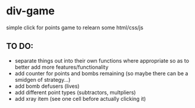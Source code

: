# div-game
simple click for points game to relearn some html/css/js






## TO DO:
- separate things out into their own functions where appropriate so as to better add more features/functionality
- add counter for points and bombs remaining (so maybe there can be a smidgen of strategy...)
- add bomb defusers (lives)
- add different point types (subtractors, multpliers)
- add xray item (see one cell before actually clicking it)
